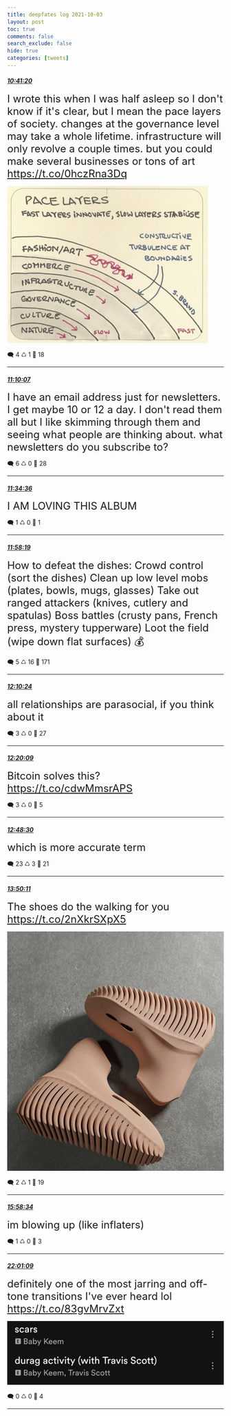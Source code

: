 ```yaml
---
title: deepfates log 2021-10-03
layout: post
toc: true
comments: false
search_exclude: false
hide: true
categories: [tweets]
---
```



#### <a href = "https://twitter.com/deepfates/status/1444704131218907146">*10:41:20*</a>

<font size="5">I wrote this when I was half asleep so I don't know if it's clear, but I mean the pace layers of society.  changes at the governance level may take a whole lifetime. infrastructure will only revolve a couple times. but you could make several businesses or tons of art  https://t.co/0hczRna3Dq</font>

![image from twitter](/images/from_twitter/FAyewCQXEAEgzN5.jpg)


🗨️ 4 ♺ 1 🤍  18   

---
    
#### <a href = "https://twitter.com/deepfates/status/1444711371690569728">*11:10:07*</a>

<font size="5">I have an email address just for newsletters. I get maybe 10 or 12 a day. I don't read them all but I like skimming through them and seeing what people are thinking about.  what newsletters do you subscribe to?</font>



🗨️ 6 ♺ 0 🤍  28   

---
    
#### <a href = "https://twitter.com/deepfates/status/1444717535090282496">*11:34:36*</a>

<font size="5">I AM LOVING THIS ALBUM</font>



🗨️ 1 ♺ 0 🤍  1   

---
    
#### <a href = "https://twitter.com/deepfates/status/1444723501647085568">*11:58:19*</a>

<font size="5">How to defeat the dishes:  Crowd control (sort the dishes)  Clean up low level mobs (plates, bowls, mugs, glasses)  Take out ranged attackers (knives, cutlery and spatulas)  Boss battles (crusty pans, French press, mystery tupperware)  Loot the field (wipe down flat surfaces)  💰</font>



🗨️ 5 ♺ 16 🤍  171   

---
    
#### <a href = "https://twitter.com/deepfates/status/1444726542467141635">*12:10:24*</a>

<font size="5">all relationships are parasocial, if you think about it</font>



🗨️ 3 ♺ 0 🤍  27   

---
    
#### <a href = "https://twitter.com/deepfates/status/1444728999746232320">*12:20:09*</a>

<font size="5">Bitcoin solves this?   https://t.co/cdwMmsrAPS</font>



🗨️ 3 ♺ 0 🤍  5   

---
    
#### <a href = "https://twitter.com/deepfates/status/1444736132478947330">*12:48:30*</a>

<font size="5">which is more accurate term</font>



🗨️ 23 ♺ 3 🤍  21   

---
    
#### <a href = "https://twitter.com/deepfates/status/1444751656537575427">*13:50:11*</a>

<font size="5">The shoes do the walking for you  https://t.co/2nXkrSXpX5</font>

![image from twitter](/images/from_twitter/FAzJ-W4WEAIB1rK.jpg)


🗨️ 2 ♺ 1 🤍  19   

---
    
#### <a href = "https://twitter.com/deepfates/status/1444783965752025088">*15:58:34*</a>

<font size="5">im blowing up (like inflaters)</font>



🗨️ 1 ♺ 0 🤍  3   

---
    
#### <a href = "https://twitter.com/deepfates/status/1444875212982571008">*22:01:09*</a>

<font size="5">definitely one of the most jarring and off-tone transitions I've ever heard lol  https://t.co/83gvMrvZxt</font>

![image from twitter](/images/from_twitter/FA06WYXXIAg7D25.jpg)


🗨️ 0 ♺ 0 🤍  4   

---
    
            

